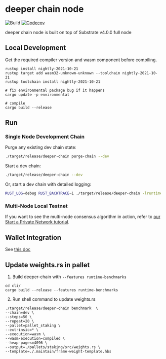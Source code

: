 # deeper chain node

![Build](https://github.com/deeper-chain/deeper-chain/actions/workflows/build.yml/badge.svg)
[![Codecov](https://codecov.io/gh/deeper-chain/deeper-chain/branch/master/graph/badge.svg)](https://codecov.io/gh/deeper-chain/deeper-chain)

deeper chain node is built on top of Substrate v4.0.0 full node

## Local Development

Get the required compiler version and wasm component before compiling.

```
rustup install nightly-2021-10-21
rustup target add wasm32-unknown-unknown --toolchain nightly-2021-10-21
rustup toolchain install nightly-2021-10-21

# fix environmental package bug if it happens
cargo update -p environmental

# compile
cargo build --release
```

## Run

### Single Node Development Chain

Purge any existing dev chain state:

```bash
./target/release/deeper-chain purge-chain --dev
```

Start a dev chain:

```bash
./target/release/deeper-chain --dev
```

Or, start a dev chain with detailed logging:

```bash
RUST_LOG=debug RUST_BACKTRACE=1 ./target/release/deeper-chain -lruntime=debug --dev
```

### Multi-Node Local Testnet

If you want to see the multi-node consensus algorithm in action, refer to
[our Start a Private Network tutorial](https://substrate.dev/docs/en/tutorials/start-a-private-network/).

## Wallet Integration

See [this doc](wallet-integration.md)

## Update weights.rs in pallet
1. Build deeper-chain with `--features runtime-benchmarks`
```
cd cli/
cargo build --release --features runtime-benchmarks
```
2. Run shell command to update weights.rs
```
./target/release/deeper-chain benchmark  \
--chain=dev \
--steps=50 \
--repeat=20 \
--pallet=pallet_staking \
--extrinsic=* \
--execution=wasm \
--wasm-execution=compiled \
--heap-pages=4096 \
--output=./pallets/staking/src/weights.rs \
--template=./.maintain/frame-weight-template.hbs 
```